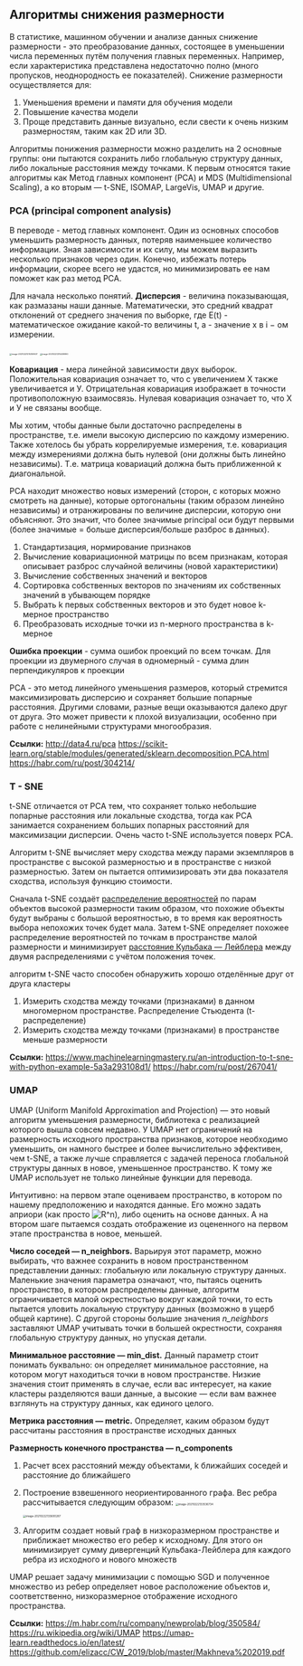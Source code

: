 ## Алгоритмы снижения размерности

В статистике, машинном обучении и анализе данных снижение размерности - это преобразование данных, состоящее в уменьшении числа переменных путём получения главных переменных. Например, если характеристика представлена недостаточно полно (много пропусков, неоднородность ее показателей). Снижение размерности осуществляется для:

1. Уменьшения времени и памяти для обучения модели
2. Повышение качества модели
3. Проще представить данные визуально, если свести к очень низким размерностям, таким как 2D или 3D.

Алгоритмы понижения размерности можно разделить на 2 основные группы: они пытаются сохранить либо глобальную структуру данных, либо локальные расстояния между точками. К первым относятся такие алгоритмы как Метод главных компонент (PCA) и MDS (Multidimensional Scaling), а ко вторым — t-SNE, ISOMAP, LargeVis, UMAP и другие. 

 

### PCA (principal component analysis)

В переводе - метод главных компонент. Один из основных способов уменьшить размерность данных, потеряв наименьшее количество информации.  Зная зависимости и их силу, мы можем выразить несколько признаков через один. Конечно, избежать потерь информации, скорее всего не удастся, но минимизировать ее нам поможет как раз метод PCA.

Для начала несколько понятий. **Дисперсия** - величина показывающая, как размазаны наши данные. Математически, это средний квадрат отклонений от среднего значения по выборке,  где E(t) - математическое ожидание какой-то величины t, а - значение x в i − ом измерении.

<img src="C:\Users\Evik\AppData\Roaming\Typora\typora-user-images\image-20210221215359507.png" alt="image-20210221215359507" style="zoom:25%;" /> <img src="C:\Users\Evik\AppData\Roaming\Typora\typora-user-images\image-20210221215409990.png" alt="image-20210221215409990" style="zoom:25%;" />

**Ковариация** - мера линейной зависимости двух выборок.  Положительная ковариация означает то, что с увеличением Х также увеличивается и У. Отрицательная ковариация изображает в точности противоположную взаимосвязь. Нулевая ковариация означает то, что Х и У не связаны вообще. 

Мы хотим, чтобы данные были достаточно распределены в пространстве, т.е. имели высокую дисперсию по каждому измерению. Также хотелось бы убрать коррелируемые измерения, т.е. ковариация между измерениями должна быть нулевой (они должны быть линейно независимы). Т.е. матрица ковариаций должна быть приближенной к диагональной.

PCA находит множество новых измерений (сторон, с которых можно смотреть на данные), которые ортогональны (таким образом линейно независимы) и отранжированы по величине дисперсии, которую они объясняют. Это значит, что более значимые principal оси будут первыми (более значимые = больше дисперсия/больше разброс в данных). 

1. Стандартизация, нормирование признаков
2. Вычисление ковариационной матрицы по всем признакам, которая описывает разброс случайной величины (новой характеристики)
3. Вычисление собственных значений и векторов
4.  Сортировка собственных векторов по значениям их собственных значений в убывающем порядке 
5.  Выбрать k первых собственных векторов и это будет новое k-мерное пространство 
6.  Преобразовать исходные точки из n-мерного пространства в k-мерное

**Ошибка проекции** - сумма ошибок проекций по всем точкам. Для проекции из двумерного случая в одномерный - сумма длин перпендикуляров к проекции

PCA - это метод линейного уменьшения размеров, который стремится максимизировать дисперсию и сохраняет большие попарные расстояния. Другими словами, разные вещи оказываются далеко друг от друга. Это может привести к плохой визуализации, особенно при работе с нелинейными структурами многообразия.

**Ссылки:**
http://data4.ru/pca
https://scikit-learn.org/stable/modules/generated/sklearn.decomposition.PCA.html
https://habr.com/ru/post/304214/



###  T - SNE 

 t-SNE отличается от PCA тем, что сохраняет только небольшие попарные расстояния или локальные сходства, тогда как PCA занимается сохранением больших попарных расстояний для максимизации дисперсии.  Очень часто t-SNE используется поверх PCA.

Алгоритм t-SNE вычисляет меру сходства между парами экземпляров в пространстве с высокой размерностью и в пространстве с низкой размерностью. Затем он пытается оптимизировать эти два показателя сходства, используя функцию стоимости.

 Сначала t-SNE создаёт [распределение вероятностей](https://ru.wikipedia.org/wiki/Распределение_вероятностей) по парам объектов высокой размерности таким образом, что похожие объекты будут выбраны с большой вероятностью, в то время как вероятность выбора непохожих точек будет мала. Затем t-SNE определяет похожее распределение вероятностей по точкам в пространстве малой размерности и минимизирует [расстояние Кульбака — Лейблера](https://ru.wikipedia.org/wiki/Расстояние_Кульбака_—_Лейблера) между двумя распределениями с учётом положения точек. 

 алгоритм t-SNE часто способен обнаружить хорошо отделённые друг от друга кластеры 

1.  Измерить сходства между точками (признаками) в данном многомерном пространстве. Распределение Стьюдента (t-распределение)
2. Измерить сходства между точками (признаками) в пространстве меньше размерности

**Ссылки:**
https://www.machinelearningmastery.ru/an-introduction-to-t-sne-with-python-example-5a3a293108d1/
https://habr.com/ru/post/267041/



###  UMAP 

UMAP (Uniform Manifold Approximation and Projection) — это новый алгоритм уменьшения размерности, библиотека с реализацией которого вышла совсем недавно. У UMAP нет ограничений на размерность исходного пространства признаков, которое необходимо уменьшить, он намного быстрее и более вычислительно эффективен, чем t-SNE, а также лучше справляется с задачей переноса глобальной структуры данных в новое, уменьшенное пространство. К тому же UMAP использует не только линейные функции для перевода.

Интуитивно: на первом этапе оцениваем пространство, в котором по нашему предположению и находятся данные. Его можно задать априори (как просто ![$R^n$](https://habrastorage.org/getpro/habr/formulas/dfa/23e/30c/dfa23e30c44791c7046e5e973aeb1cb4.svg)), либо оценить на основе данных. А на втором шаге пытаемся создать отображение из оцененного на первом этапе пространства в новое, меньшей.

**Число соседей — n_neighbors.** Варьируя этот параметр, можно выбирать, что важнее сохранить в новом пространственном представлении данных: глобальную или локальную структуру данных. Маленькие значения параметра означают, что, пытаясь оценить пространство, в котором распределены данные, алгоритм ограничивается малой окрестностью вокруг каждой точки, то есть пытается уловить локальную структуру данных (возможно в ущерб общей картине). С другой стороны большие значения *n_neighbors* заставляют UMAP учитывать точки в большей окрестности, сохраняя глобальную структуру данных, но упуская детали. 

**Минимальное расстояние — min_dist.** Данный параметр стоит понимать буквально: он определяет минимальное расстояние, на котором могут находиться точки в новом пространстве. Низкие значения стоит применять в случае, если вас интересует, на какие кластеры разделяются ваши данные, а высокие — если вам важнее взглянуть на структуру данных, как единого целого. 

**Метрика расстояния — metric.** Определяет, каким образом будут рассчитаны расстояния в пространстве исходных данных 

**Размерность конечного пространства — n_components** 

1. Расчет всех расстояний между объектами, k ближайших соседей и расстояние до ближайшего

2. Построение взвешенного неориентированного графа.  Вес ребра рассчитывается следующим образом: <img src="C:\Users\Evik\AppData\Roaming\Typora\typora-user-images\image-20210222133536734.png" alt="image-20210222133536734" style="zoom: 33%;" />

   <img src="C:\Users\Evik\AppData\Roaming\Typora\typora-user-images\image-20210222133600287.png" alt="image-20210222133600287" style="zoom:33%;" />

3.  Алгоритм создает новый граф в низкоразмерном пространстве и приближает множество его ребер к исходному. Для этого он минимизирует сумму дивергенций Кульбака-Лейблера для каждого ребра из исходного и нового множеств

UMAP решает задачу минимизации с помощью SGD и полученное множество из ребер определяет новое расположение объектов и, соответственно, низкоразмерное отображение исходного пространства. 

**Ссылки:**
https://m.habr.com/ru/company/newprolab/blog/350584/
https://ru.wikipedia.org/wiki/UMAP
https://umap-learn.readthedocs.io/en/latest/
https://github.com/elizacc/CW_2019/blob/master/Makhneva%202019.pdf